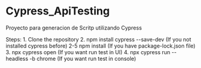 # Cypress_ApiTesting
Proyecto para generacion de Scritp utilizando Cypress

Steps:
    1.  Clone the repository
    2.  npm install cypress --save-dev (If you not installed cypress before)
    2-5 npm install (If you have package-lock.json file)
    3.  npx cypress open (If you want run test in UI)
    4.  npx cypress run --headless -b chrome (If you want run test in console)
